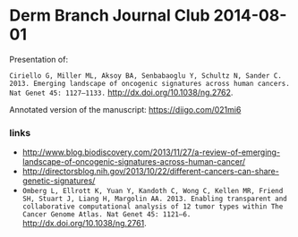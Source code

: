 Derm Branch Journal Club 2014-08-01 
===================================

Presentation of:

`Ciriello G, Miller ML, Aksoy BA, Senbabaoglu Y, Schultz N, Sander C. 2013. Emerging landscape of oncogenic signatures across human cancers. Nat Genet 45: 1127–1133.` http://dx.doi.org/10.1038/ng.2762.

Annotated version of the manuscript: https://diigo.com/021mi6


### links
- http://www.blog.biodiscovery.com/2013/11/27/a-review-of-emerging-landscape-of-oncogenic-signatures-across-human-cancer/
- http://directorsblog.nih.gov/2013/10/22/different-cancers-can-share-genetic-signatures/
- `Omberg L, Ellrott K, Yuan Y, Kandoth C, Wong C, Kellen MR, Friend SH, Stuart J, Liang H, Margolin AA. 2013. Enabling transparent and collaborative computational analysis of 12 tumor types within The Cancer Genome Atlas. Nat Genet 45: 1121–6.` http://dx.doi.org/10.1038/ng.2761.
